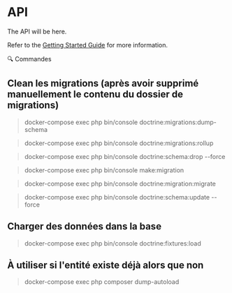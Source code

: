 # API

The API will be here.

Refer to the [Getting Started Guide](https://api-platform.com/docs/distribution) for more information.

🔍 Commandes

## Clean les migrations (après avoir supprimé manuellement le contenu du dossier de migrations)

> docker-compose exec php bin/console doctrine:migrations:dump-schema

> docker-compose exec php bin/console doctrine:migrations:rollup

> docker-compose exec php bin/console doctrine:schema:drop --force

> docker-compose exec php bin/console make:migration

> docker-compose exec php bin/console doctrine:migration:migrate

> docker-compose exec php bin/console doctrine:schema:update --force

## Charger des données dans la base

> docker-compose exec php bin/console doctrine:fixtures:load

## À utiliser si l'entité existe déjà alors que non

> docker-compose exec php composer dump-autoload